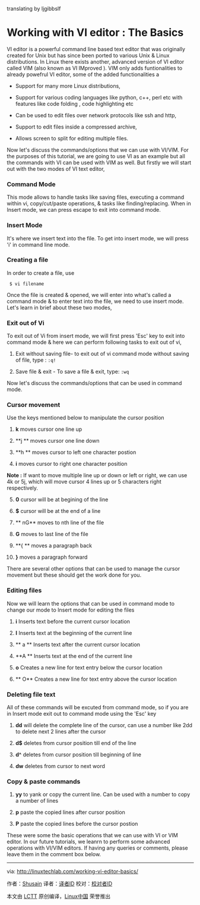 translating by ljgibbslf

Working with VI editor : The Basics
======
VI editor is a powerful command line based text editor that was originally created for Unix but has since been ported to various Unix & Linux distributions. In Linux there exists another, advanced version of VI editor called VIM (also known as VI IMproved ). VIM only adds funtionalities to already powefrul VI editor, some of the added functionalities a

  * Support for many more Linux distributions,

  * Support for various coding languages like python, c++, perl etc with features like code folding , code highlighting etc

  * Can be used to edit files over network protocols like ssh and http,

  * Support to edit files inside a compressed archive,

  * Allows screen to split for editing multiple files.




Now let's discuss the commands/options that we can use with VI/VIM. For the purposes of this tutorial, we are going to use VI as an example but all the commands with VI can be used with VIM as well. But firstly we will start out with the two modes of VI text editor,

### Command Mode

This mode allows to handle tasks like saving files, executing a command within vi, copy/cut/paste operations, & tasks like finding/replacing. When in Insert mode, we can press escape to exit into command mode.

### Insert Mode

It's where we insert text into the file. To get into insert mode, we will press 'i' in command line mode.

### Creating a file

In order to create a file, use

```
 $ vi filename
```

Once the file is created & opened, we will enter into what's called a command mode & to enter text into the file, we need to use insert mode. Let's learn in brief about these two modes,

### Exit out of Vi

To exit out of Vi from insert mode, we will first press 'Esc' key to exit into command mode & here we can perform following tasks to exit out of vi,

  1. Exit without saving file- to exit out of vi command mode without saving of file, type : `:q!` 

  2. Save file & exit - To save a file & exit, type:  `:wq` 

Now let's discuss the commands/options that can be used in command mode.

### Cursor movement

Use the keys mentioned below to manipulate the cursor position

  1. **k** moves cursor one line up

  2. **j ** moves cursor one line down

  3. **h ** moves cursor to left one character postion

  4. **i** moves cursor to right one character position




 **Note :** If want to move multiple line up or down or left or right, we can use 4k or 5j, which will move cursor 4 lines up or 5 characters right respectively.

  5. **0** cursor will be at begining of the line

  6. **$** cursor will be at the end of a line

  7.  ** nG** moves to nth line of the file

  8. **G** moves to last line of the file

  9. **{ ** moves a paragraph back

  10. **}** moves a paragraph forward




There are several other options that can be used to manage the cursor movement but these should get the work done for you.

### Editing files

Now we will learn the options that can be used in command mode to change our mode to Insert mode for editing the files

  1. **i** Inserts text before the current cursor location

  2. **I** Inserts text at the beginning of the current line

  3.  ** a  ** Inserts text after the current cursor location

  4. **A ** Inserts text at the end of the current line

  5. **o** Creates a new line for text entry below the cursor location

  6.  ** O** Creates a new line for text entry above the cursor location




### Deleting file text

All of these commands will be excuted from command mode, so if you are in Insert mode exit out to command mode using the 'Esc' key

  1. **dd** will delete the complete line of the cursor, can use a number like 2dd to delete next 2 lines after the cursor

  2. **d$** deletes from cursor position till end of the line

  3. **d^** deletes from cursor position till beginning of line

  4. **dw** deletes from cursor to next word


### Copy & paste commands

  1. **yy** to yank or copy the current line. Can be used with a number to copy a number of lines

  2. **p** paste the copied lines after cursor position

  3. **P** paste the copied lines before the cursor postion




These were some the basic operations that we can use with VI or VIM editor. In our future tutorials, we leanrn to perform some advanced operations with VI/VIM editors. If having any queries or comments, please leave them in the comment box below.


--------------------------------------------------------------------------------

via: http://linuxtechlab.com/working-vi-editor-basics/

作者：[Shusain][a]
译者：[译者ID](https://github.com/译者ID)
校对：[校对者ID](https://github.com/校对者ID)

本文由 [LCTT](https://github.com/LCTT/TranslateProject) 原创编译，[Linux中国](https://linux.cn/) 荣誉推出

[a]:http://linuxtechlab.com/author/shsuain/
